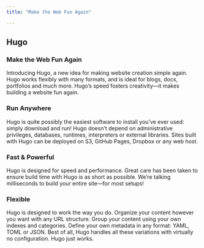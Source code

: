 ```yaml
---
title: "Make the Web Fun Again"

---
```


## Hugo

### Make the Web Fun Again

Introducing Hugo, a new idea for making website creation simple again. Hugo works flexibly with many formats, and is ideal for blogs, docs, portfolios and much more. Hugo’s speed fosters creativity—it makes building a website fun again.

### Run Anywhere

Hugo is quite possibly the easiest software to install you’ve ever used: simply download and run! Hugo doesn’t depend on administrative privileges, databases, runtimes, interpreters or external libraries. Sites built with Hugo can be deployed on S3, GitHub Pages, Dropbox or any web host.

### Fast & Powerful

Hugo is designed for speed and performance. Great care has been taken to ensure build time with Hugo is as short as possible. We’re talking milliseconds to build your entire site—for most setups!

### Flexible

Hugo is designed to work the way you do. Organize your content however you want with any URL structure. Group your content using your own indexes and categories. Define your own metadata in any format: YAML, TOML or JSON. Best of all, Hugo handles all these variations with virtually no configuration. Hugo just works.